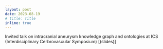 ```yaml
---
layout: post
date: 2023-08-19
# title: Title
inline: true
---
```


Invited talk on intracranial aneurysm knowledge graph and ontologies at ICS (Interdisciplinary Cerbrovascular Symposium) [(slides)]
